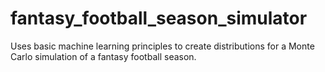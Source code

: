 # fantasy_football_season_simulator
Uses basic machine learning principles to create distributions for a Monte Carlo simulation of a fantasy football season.
